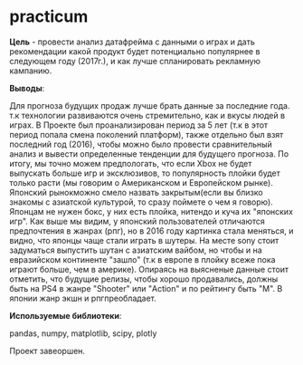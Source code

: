 # practicum
**Цель** - провести анализ датафрейма с данными о играх и дать рекомендации какой продукт будет потенциально популярнее в следующем году (2017г.), и как лучше спланировать рекламную кампанию.

**Выводы**:

Для прогноза будущих продаж лучше брать данные за последние года. т.к технологии развиваются очень стремительно, как и вкусы людей в играх. В Проекте был проанализирован период за 5 лет (т.к в этот период попала смена поколений платформ), также отдельно был взят последний год (2016), чтобы можно было провести сравнительный анализ и вывести определенные тенденции для будущего прогноза. По итогу, мы точно можем предпологать, что если Xbox не будет выпускать больше игр и эксклюзивов, то популярность плойки будет только расти (мы говорим о Американском и Европейском рынке). Японский рынокможно смело назвать закрытым(если вы близко знакомы с азиатской культурой, то сразу поймете о чем я говорю). Японцам не нужен бокс, у них есть плойка, нитендо и куча их "японских игр". Как выше мы видим, у японский пользователей отличаются предпочтения в жанрах (рпг), но в 2016 году картинка стала меняться, и видно, что японцы чаще стали играть в шутеры. На месте sony стоит задуматься выпустить шутан с азиатским вайбом, но чтобы и на евразийском континенте "зашло" (т.к в европе в плойку всеже пока играют больше, чем в америке).
Опираясь на выясненые данные стоит отметить, что будущие релизы, чтобы хорошо продавались, должны быть на PS4 в жанре "Shooter" или "Action" и по рейтингу быть "M". В японии жанр экшн и рпгпреобладает.

**Используемые библиотеки**: 

pandas, numpy, matplotlib, scipy, plotly


Проект завеоршен.
